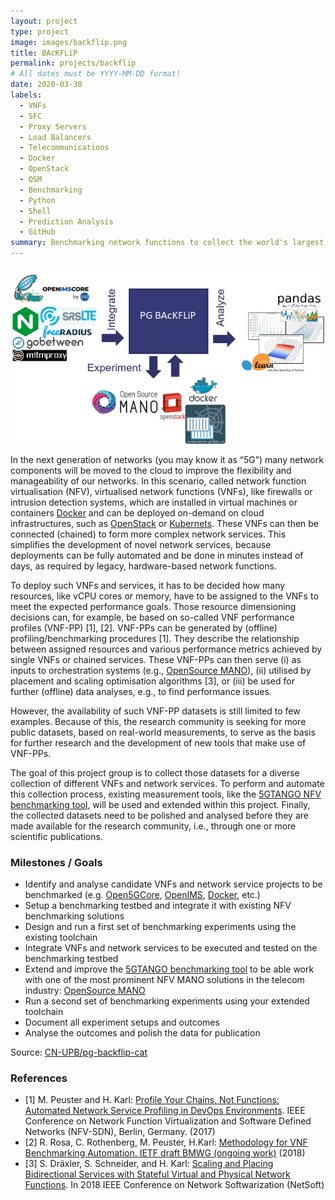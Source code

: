 ```yaml
---
layout: project
type: project
image: images/backflip.png
title: BAcKFLiP
permalink: projects/backflip
# All dates must be YYYY-MM-DD format!
date: 2020-03-30
labels:
  - VNFs
  - SFC
  - Proxy Servers
  - Load Balancers
  - Telecommunications
  - Docker
  - OpenStack
  - OSM
  - Benchmarking
  - Python
  - Shell
  - Prediction Analysis
  - GitHub
summary: Benchmarking network functions to collect the world's largest NFV performance dataset.
---
```


<img class="ui medium right floated rounded image" src="../images/backflip.png">

In the next generation of networks (you may know it as “5G”) many network components will be moved to the cloud to improve the flexibility and manageability of our networks. In this scenario, called network function virtualisation (NFV), virtualised network functions (VNFs), like firewalls or intrusion detection systems, which are installed in virtual machines or containers [Docker](https://www.docker.com) and can be deployed on-demand on cloud infrastructures, such as [OpenStack](https://www.openstack.org) or [Kubernets](https://kubernetes.io). These VNFs can then be connected (chained) to form more complex network services. This simplifies the development of novel network services, because deployments can be fully automated and be done in minutes instead of days, as required by legacy, hardware-based network functions.

To deploy such VNFs and services, it has to be decided how many resources, like vCPU cores or memory, have to be assigned to the VNFs to meet the expected performance goals. Those resource dimensioning decisions can, for example, be based on so-called VNF performance profiles (VNF-PP) [1], [2]. VNF-PPs can be generated by (offline) profiling/benchmarking procedures [1]. They describe the relationship between assigned resources and various performance metrics achieved by single VNFs or chained services. These VNF-PPs can then serve (i) as inputs to orchestration systems (e.g., [OpenSource MANO](https://osm.etsi.org/)), (ii) utilised by placement and scaling optimisation algorithms [3], or (iii) be used for further (offline) data analyses, e.g., to find performance issues.

However, the availability of such VNF-PP datasets is still limited to few examples. Because of this, the research community is seeking for more public datasets, based on real-world measurements, to serve as the basis for further research and the development of new tools that make use of VNF-PPs.

The goal of this project group is to collect those datasets for a diverse collection of different VNFs and network services. To perform and automate this collection process, existing measurement tools, like the [5GTANGO NFV benchmarking tool](https://github.com/sonata-nfv/tng-sdk-benchmark), will be used and extended within this project. Finally, the collected datasets need to be polished and analysed before they are made available for the research community, i.e., through one or more scientific publications.

### Milestones / Goals

* Identify and analyse candidate VNFs and network service projects to be benchmarked (e.g. [Open5GCore](https://www.open5gcore.org/), [OpenIMS](https://www.openimscore.com/), [Docker](https://www.docker.com/), etc.)
* Setup a benchmarking testbed and integrate it with existing NFV benchmarking solutions
* Design and run a first set of benchmarking experiments using the existing toolchain
* Integrate VNFs and network services to be executed and tested on the benchmarking testbed
* Extend and improve the [5GTANGO benchmarking tool](https://github.com/sonata-nfv/tng-sdk-benchmark) to be able work with one of the most prominent NFV MANO solutions in the telecom industry: [OpenSource MANO](https://osm.etsi.org/)
* Run a second set of benchmarking experiments using your extended toolchain
* Document all experiment setups and outcomes
* Analyse the outcomes and polish the data for publication

Source: <a href="https://cn-upb.github.io/pg-backflip-cat/"><i class="large github icon"></i>CN-UPB/pg-backflip-cat</a>

### References

* [1] M. Peuster and H. Karl: [Profile Your Chains, Not Functions: Automated Network Service Profiling in DevOps Environments](http://ieeexplore.ieee.org/document/8169826/). IEEE Conference on Network Function Virtualization and Software Defined Networks (NFV-SDN), Berlin, Germany. (2017)
* [2] R. Rosa, C. Rothenberg, M. Peuster, H.Karl:  [Methodology for VNF Benchmarking Automation. IETF draft BMWG (ongoing work)](https://datatracker.ietf.org/doc/draft-rosa-bmwg-vnfbench/) (2018)
* [3] S. Dräxler, S. Schneider, and H. Karl: [Scaling and Placing Bidirectional Services with Stateful Virtual and Physical Network Functions](https://ieeexplore.ieee.org/document/8459915/). In 2018 IEEE Conference on Network Softwarization (NetSoft)
